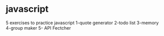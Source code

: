 # javascript
5 exercises to practice javascript
1-quote generator
2-todo list
3-memory
4-group maker
5- API Fectcher
